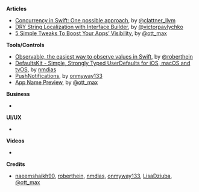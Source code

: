 
**Articles**

* [Concurrency in Swift: One possible approach](https://gist.github.com/lattner/31ed37682ef1576b16bca1432ea9f782), by [@clattner_llvm](https://twitter.com/clattner_llvm)
* [DRY String Localization with Interface Builder](https://medium.com/flawless-app-stories/dry-string-localization-with-interface-builder-665496eb0270), by [@victorpavlychko](https://twitter.com/victorpavlychko)
* [5 Simple Tweaks To Boost Your Apps’ Visibility](https://medium.com/@transporter_app/5-simple-tweaks-to-boost-your-apps-visibility-61435adb3f65), by [@ott_max](twitter.com/ott_max)

**Tools/Controls**

* [Observable, the easiest way to observe values in Swift](https://github.com/roberthein/Observable), by [@roberthein](https://twitter.com/roberthein)
* [DefaultsKit - Simple, Strongly Typed UserDefaults for iOS, macOS and tvOS](https://github.com/nmdias/DefaultsKit), by [nmdias](https://github.com/nmdias)
* [PushNotifications](https://github.com/onmyway133/PushNotifications), by [onmyway133](https://github.com/onmyway133)
* [App Name Preview](https://transporterapp.io/tools/app-name-preview), by [@ott_max](twitter.com/ott_max)

**Business**

*

**UI/UX**

*

**Videos**

*

**Credits**

* [naeemshaikh90](https://github.com/naeemshaikh90), [roberthein](https://github.com/roberthein), [nmdias](https://github.com/nmdias), [onmyway133](https://github.com/onmyway133), [LisaDziuba](https://github.com/LisaDziuba), [@ott_max](twitter.com/ott_max)
